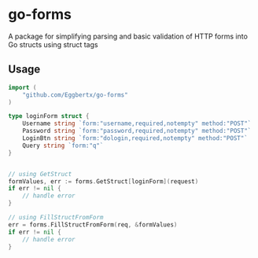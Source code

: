 # go-forms
A package for simplifying parsing and basic validation of HTTP forms into Go structs using struct tags

## Usage
 
```Go
import (
	"github.com/Eggbertx/go-forms"
)

type loginForm struct {
	Username string `form:"username,required,notempty" method:"POST"`
	Password string `form:"password,required,notempty" method:"POST"`
	LoginBtn string `form:"dologin,required,notempty" method:"POST"`
	Query string `form:"q"`
}


// using GetStruct
formValues, err := forms.GetStruct[loginForm](request)
if err != nil {
	// handle error
}

// using FillStructFromForm
err = forms.FillStructFromForm(req, &formValues)
if err != nil {
	// handle error
}

```